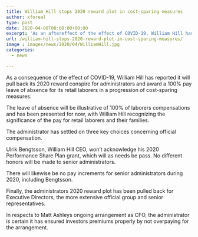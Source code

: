 ```yaml
---
title: William Hill stops 2020 reward plot in cost-sparing measures
author: xforeal 
type: post
date: 2020-04-08T00:00:00+00:00
excerpt: 'As an aftereffect of the effect of COVID-19, William Hill has declared it will pull back its 2020 reward conspire for officials and award a 100&amp;percnt; compensation leave of absence for its retail laborers in a progression of cost-sparing measures '
url: /william-hill-stops-2020-reward-plot-in-cost-sparing-measures/
image : images/news/2020/04/WilliamHill.jpg
categories:
  - news

---
```

As a consequence of the effect of COVID-19, William Hill has reported it will pull back its 2020 reward conspire for administrators and award a 100&percnt; pay leave of absence for its retail laborers in a progression of cost-sparing measures. 

The leave of absence will be illustrative of 100&percnt; of laborers compensations and has been presented for now, with William Hill recognizing the significance of the pay for retail laborers and their families. 

The administrator has settled on three key choices concerning official compensation. 

Ulrik Bengtsson, William Hill CEO, won&#8217;t acknowledge his 2020 Performance Share Plan grant, which will as needs be pass. No different honors will be made to senior administrators. 

There will likewise be no pay increments for senior administrators during 2020, including Bengtsson. 

Finally, the administrators 2020 reward plot has been pulled back for Executive Directors, the more extensive official group and senior representatives. 

In respects to Matt Ashleys ongoing arrangement as CFO, the administrator is certain it has ensured investors premiums properly by not overpaying for the arrangement.